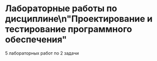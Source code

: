 # Лабораторные работы по дисциплине\n"Проектирование и тестирование программного обеспечения"
5 лабораторных работ по 2 задачи
